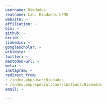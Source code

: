 ```yaml
---
username: Biodados
realname: Lab. Biodados UFMG
website: ~
affiliation: ~
bio: ~
github: ~
orcid: ~
linkedin: ~
googlescholar: ~
wikidata: ~
twitter: ~
mastodon-url: ~
meta: ~
instagram: ~
redirect_from:
- /index.php/User:Biodados
- /index.php/Special:Contributions/Biodados
email: ~

---
```

